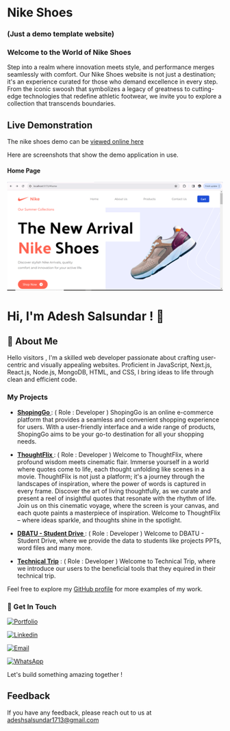 # Nike Shoes

### (Just a demo template website)

### Welcome to the World of Nike Shoes

Step into a realm where innovation meets style, and performance merges seamlessly with comfort. Our Nike Shoes website is not just a destination; it's an experience curated for those who demand excellence in every step. From the iconic swoosh that symbolizes a legacy of greatness to cutting-edge technologies that redefine athletic footwear, we invite you to explore a collection that transcends boundaries.

## Live Demonstration

The nike shoes demo can be [viewed online here](https://nikeshoes-three.vercel.app/)

Here are screenshots that show the demo application in use.

#### Home Page

![Home Page](./public/nike_home.png?raw=true "Optional Title")

# Hi, I'm Adesh Salsundar ! 👋

## 🚀 About Me

Hello visitors , I'm a skilled web developer passionate about crafting user-centric and visually appealing websites. Proficient in JavaScript, Next.js, React.js, Node.js, MongoDB, HTML, and CSS, I bring ideas to life through clean and efficient code.

### My Projects

- **[ShopingGo ](https://shopinggo.vercel.app/)** : ( Role : Developer ) ShopingGo is an online e-commerce platform that provides a seamless and convenient shopping experience for users. With a user-friendly interface and a wide range of products, ShopingGo aims to be your go-to destination for all your shopping needs.

 - **[ThoughtFlix ](https://thoughtflix.vercel.app/)** : ( Role : Developer ) Welcome to ThoughtFlix, where profound wisdom meets cinematic flair. Immerse yourself in a world where quotes come to life, each thought unfolding like scenes in a movie. ThoughtFlix is not just a platform; it's a journey through the landscapes of inspiration, where the power of words is captured in every frame. Discover the art of living thoughtfully, as we curate and present a reel of insightful quotes that resonate with the rhythm of life. Join us on this cinematic voyage, where the screen is your canvas, and each quote paints a masterpiece of inspiration. Welcome to ThoughtFlix – where ideas sparkle, and thoughts shine in the spotlight.

- **[DBATU - Student Drive ](https://mradesh3.github.io/DBATU-Student-Drive/)** : ( Role : Developer ) Welcome to DBATU - Student Drive, where we provide the data to students like projects PPTs, word files and many more.

- **[Technical Trip](https://mradesh3.github.io/DBATU-Student-Drive/)** : ( Role : Developer ) Welcome to Technical Trip, where we introduce our users to the beneficial tools that they equired in their technical trip.

Feel free to explore my [GitHub profile](https://github.com/MRadesh3) for more examples of my work.

### 🔗 Get In Touch

[![Portfolio](https://img.shields.io/badge/my_portfolio-000?style=for-the-badge&logo=ko-fi&logoColor=white)](https://katherineoelsner.com/)

[![Linkedin](https://img.shields.io/badge/linkedin-0A66C2?style=for-the-badge&logo=linkedin&logoColor=white)](https://www.linkedin.com/in/adesh-salsundar-a73b4121a/)

[![Email](https://img.shields.io/badge/Gmail-D14836?style=for-the-badge&logo=gmail&logoColor=white)](mailto:adeshsalsundar1713@gmail.com)

[![WhatsApp](https://img.shields.io/badge/WhatsApp-25D366?style=for-the-badge&logo=whatsapp&logoColor=white)](https://wa.me/8080120538?text=Welcome%20to%20thoughtFlix)

Let's build something amazing together !

## Feedback

If you have any feedback, please reach out to us at adeshsalsundar1713@gmail.com
